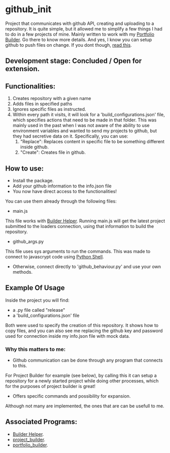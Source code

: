 # github_init
Project that communicates with github API, creating and uploading to a repository. 
It is quite simple, but it allowed me to simplify a few things I had to do in a few projects of mine.
Mainly written to work with my [Portfolio Builder](https://github.com/emilymarquessalum/portfolio-builder). Go there to know more details. 
And yes, I know you can setup github to push files on change. If you dont though,
[read this](https://gist.github.com/darencard/5d42319abcb6ec32bebf6a00ecf99e86).


## Development stage: Concluded / Open for extension. 

## Functionalities:

1. Creates repository with a given name
2. Adds files in specified paths 
3. Ignores specific files as instructed.
4. Within every path it visits, it will look for a 'build_configurations.json' file, which specifies actions that need to be made in that folder. This was mainly used in the past when I was not aware of the ability to use environment variables and wanted to send my projects to github, but they had secretive data on it. Specifically, you can use:
    1. "Replace": Replaces content in specific file to be something different inside github. 
    2. "Create": Creates file in github. 

## How to use:

- Install the package. 
- Add your github information to the info.json file
- You now have direct access to the functionalities!

You can use them already through the following files: 

- main.js

This file works with [Builder Helper](https://github.com/emilymarquessalum/builder_helper).
Running main.js will get the latest project submitted to the loaders connection, using that information
to build the repository. 

- github_args.py

This file uses sys arguments to run the commands. This was made to connect to javascrypt code using 
[Python Shell](https://www.npmjs.com/package/python-shell).


- Otherwise, connect directly to 'github_behaviour.py' and use your own methods.

## Example Of Usage

Inside the project you will find:
- a .py file called "release"
- a 'build_configurations.json' file

Both were used to specify the creation of this repository. It shows how to copy files, and you can also see me replacing the github key and password used for connection inside my info.json file with mock data.

### Why this matters to me:

- Github communication can be done through any program that connects to this. 

For Project Builder for example (see below), by calling this it can setup a repository for a newly started project while doing other processes, 
which for the purposes of project builder is great! 

- Offers specific commands and possibility for expansion. 

Although not many are implemented, the ones that are can be usefull to me.

## Associated Programs:

- [Builder Helper](https://github.com/emilymarquessalum/builder_helper).
- [project_builder]().
- [portfolio_builder](https://github.com/emilymarquessalum/portfolio-builder).
